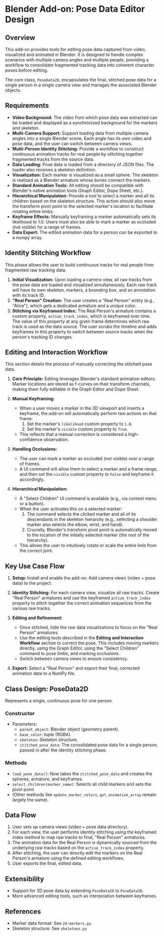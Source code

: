 # Blender Add-on: Pose Data Editor Design

## Overview
This add-on provides tools for editing pose data captured from video, visualized and animated in Blender. It is designed to handle complex scenarios with multiple camera angles and multiple people, providing a workflow to consolidate fragmented tracking data into coherent character poses before editing.

The core class, `PoseData2D`, encapsulates the final, stitched pose data for a single person in a single camera view and manages the associated Blender objects.

## Requirements
- **Video Background:** The video from which pose data was extracted can be loaded and displayed as a synchronized background for the markers and skeleton.
- **Multi-Camera Support:** Support loading data from multiple camera angles into a single Blender scene. Each angle has its own video and pose data, and the user can switch between camera views.
- **Multi-Person Identity Stitching:** Provide a workflow to construct continuous animation tracks for real people by stitching together fragmented tracks from the source data.
- **Data Loading:** Pose data is loaded from a directory of JSON files. The loader also receives a skeleton definition.
- **Visualization:** Each marker is visualized as a small sphere. The skeleton is realized as a Blender armature whose bones connect the markers.
- **Standard Animation Tools:** All editing should be compatible with Blender's native animation tools (Graph Editor, Dope Sheet, etc.).
- **Hierarchical Manipulation:** Provide a tool to select a marker and all its children based on the skeleton structure. This action should also move the transform pivot point to the selected marker's location to facilitate rotating entire limbs.
- **Keyframe Effects:** Manually keyframing a marker automatically sets its likelihood to 1.0. Users must also be able to mark a marker as occluded (not visible) for a range of frames.
- **Data Export:** The edited animation data for a person can be exported to a numpy array.

## Identity Stitching Workflow
This phase allows the user to build continuous tracks for real people from fragmented raw tracking data.

1.  **Initial Visualization:** Upon loading a camera view, all raw tracks from the pose data are loaded and visualized simultaneously. Each raw track will have its own skeleton, markers, a bounding box, and an annotation with its track ID.
2.  **"Real Person" Creation:** The user creates a "Real Person" entity (e.g., "Alice"), which gets a dedicated armature and a unique color.
3.  **Stitching via Keyframed Index:** The Real Person's armature contains a custom property, `active_track_index`, which is keyframed over time. The value of this property at any given frame determines which raw track is used as the data source. The user scrubs the timeline and adds keyframes to this property to switch between source tracks when the person's tracking ID changes.

## Editing and Interaction Workflow
This section details the process of manually correcting the stitched pose data.

1.  **Core Principle:** Editing leverages Blender's standard animation editors. Marker locations are stored as f-curves on their transform channels, making them fully editable in the Graph Editor and Dope Sheet.

2.  **Manual Keyframing:**
    *   When a user moves a marker in the 3D viewport and inserts a keyframe, the add-on will automatically perform two actions on that frame:
        1.  Set the marker's `likelihood` custom property to `1.0`.
        2.  Set the marker's `visible` custom property to `True`.
    *   This reflects that a manual correction is considered a high-confidence observation.

3.  **Handling Occlusions:**
    *   The user can mark a marker as occluded (not visible) over a range of frames.
    *   A UI command will allow them to select a marker and a frame range, and then set the `visible` custom property to `False` and keyframe it accordingly.

4.  **Hierarchical Manipulation:**
    *   A "Select Children" UI command is available (e.g., via context menu or a button).
    *   When the user activates this on a selected marker:
        1.  The command selects the clicked marker and all of its descendants in the skeleton hierarchy (e.g., selecting a shoulder marker also selects the elbow, wrist, and hand).
        2.  Crucially, Blender's transform pivot point is automatically moved to the location of the initially selected marker (the root of the hierarchy).
    *   This allows the user to intuitively rotate or scale the entire limb from the correct joint.

## Key Use Case Flow
1.  **Setup:** Install and enable the add-on. Add camera views (video + pose data) to the project.

2.  **Identity Stitching:** For each camera view, visualize all raw tracks. Create "Real Person" armatures and use the keyframed `active_track_index` property to stitch together the correct animation sequences from the various raw tracks.

3.  **Editing and Refinement:**
    *   Once stitched, hide the raw data visualizations to focus on the "Real Person" armatures.
    *   Use the editing tools described in the **Editing and Interaction Workflow** section to correct the pose. This includes moving markers directly, using the Graph Editor, using the "Select Children" command to pose limbs, and marking occlusions.
    *   Switch between camera views to ensure consistency.

4.  **Export:** Select a "Real Person" and export their final, corrected animation data to a NumPy file.

## Class Design: PoseData2D
Represents a single, continuous pose for one person.

### Constructor
- Parameters:
	- `parent_object`: Blender object (geometry parent).
	- `base_color`: tuple (RGBA).
	- `skeleton`: Skeleton structure.
	- `stitched_pose_data`: The consolidated pose data for a single person, passed in after the identity stitching phase.

### Methods
- `load_pose_data()`: Now takes the `stitched_pose_data` and creates the spheres, armature, and keyframes.
- `select_children(marker_name)`: Selects all child markers and sets the pivot point.
- (Other methods like `update_marker_colors`, `get_animation_array` remain largely the same).

## Data Flow
1.  User sets up camera views (video + pose data directory).
2.  For each view, the user performs identity stitching using the keyframed index method to map raw tracks to final, "Real Person" armatures.
3.  The animation data for the Real Person is dynamically sourced from the underlying raw tracks based on the `active_track_index` property.
4.  After stitching, the user can directly edit the markers on the Real Person's armature using the defined editing workflows.
5.  User exports the final, edited data.

## Extensibility
- Support for 3D pose data by extending `PoseData2D` to `PoseData3D`.
- More advanced editing tools, such as interpolation between keyframes.

## References
- Marker data format: See `2d-markers.py`
- Skeleton structure: See `skeletons.py`